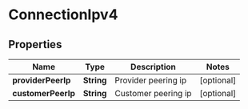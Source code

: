 

# ConnectionIpv4


## Properties

| Name | Type | Description | Notes |
|------------ | ------------- | ------------- | -------------|
|**providerPeerIp** | **String** | Provider peering ip |  [optional] |
|**customerPeerIp** | **String** | Customer peering ip |  [optional] |



